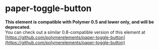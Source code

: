 paper-toggle-button
===================

**This element is compatible with Polymer 0.5 and lower only, and will be deprecated.**  
You can check out a similar 0.8-compatible version of this element at [https://github.com/polymerelements/paper-toggle-button](https://github.com/polymerelements/paper-toggle-button)
